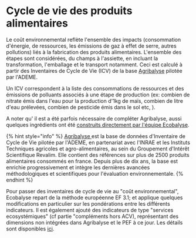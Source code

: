 # Cycle de vie des produits alimentaires

Le coût environnemental reflète l'ensemble des impacts (consommation d'énergie, de ressources, les émissions de gaz à effet de serre, autres pollutions) liés à la fabrication des produits alimentaires. L'ensemble des étapes sont considérées, du champs à l'assiette, en incluant la transformation, l'emballage et le transport notamment.  Ceci est calculé à partir des Inventaires de Cycle de Vie (ICV) de la base [Agribalyse](https://agribalyse.ademe.fr/) pilotée par l'ADEME.&#x20;

Un ICV correspondent à la liste des consommations de ressources et des émissions de polluants associés à une étape de production (ex: combien de nitrate émis dans l'eau pour la production d'1kg de maïs, combien de litre d'eau prélevées, combien de pesticide émis dans le sol etc, ). &#x20;

A noter qu' il est a été parfois nécessaire de compléter Agribalyse, aussi quelques ingrédients ont été [construits directement par l'équipe Ecobalyse](../../alimentaire/impacts-consideres/etape-1-les-ingredients/impacts-consideres-1.md).

{% hint style="info" %}
[Agribalyse ](../../)est la base de données d'Inventaire de Cycle de Vie pilotée par l'ADEME, en partenariat avec l'INRAE et les Instituts Techniques agricoles et agro-alimentaires, au sein du Groupement d'Intérêt Scientifique Revalim. Elle contient des références sur plus de 2500 produits alimentaires consommés en france. Depuis plus de dix ans, la base est enrichie progressivement et intègre les dernières avancées méthodologiques et scientifiques pour l'évaluation environnementale.&#x20;
{% endhint %}

Pour passer des inventaires de cycle de vie au "coût environnemental",  Ecobalyse repart de la méthode européenne EF 3.1; et applique quelques modifications en particulier sur les pondérations entre les différents indicateurs.  Il est également ajouté des indicateurs de type "services ecosystémiques" (cf partie "compléments hors ACV), représentant des dimensions non intégrées dans Agribalyse et le PEF à ce jour. Les détails sont disponibles [ici](../../impacts-consideres.md).
